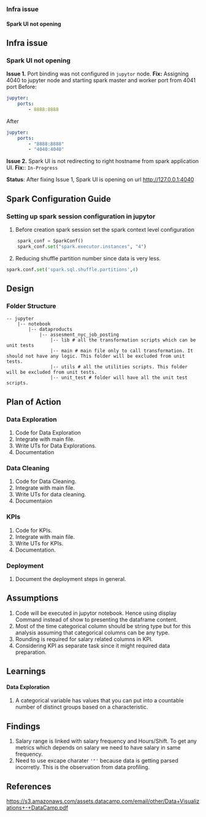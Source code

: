 ### Infra issue

#### Spark UI not opening

## Infra issue

### Spark UI not opening

**Issue 1.** Port binding was not configured in `jupytor` node. 
**Fix:**
Assigning 4040 to jupyter node and starting spark master and worker port from 4041 port
Before:
```yaml
jupyter:
    ports:
        - 8888:8888
```
After
```yaml    
jupyter:
    ports:
        - "8888:8888"
        - "4040:4040"
```
**Issue 2.** Spark UI is not redirecting to right hostname from spark application UI.
**Fix:**: `In-Progress`

**Status**: After fixing Issue 1, Spark UI is opening on url http://127.0.0.1:4040


## Spark Configuration Guide
### Setting up spark session configuration in jupytor
1. Before creation spark session set the spark context level configuration
```python
    spark_conf = SparkConf()
    spark_conf.set("spark.executor.instances", "4") 
```

2. Reducing shuffle partition number since data is very less.
```python
spark.conf.set('spark.sql.shuffle.partitions',4)
```

## Design
### Folder Structure
    -- jupyter
        |-- notebook
            |-- dataproducts
                |-- assesment_nyc_job_posting
                    |-- lib # all the transformation scripts which can be unit tests
                    |-- main # main file only to call transformation. It should not have any logic. This folder will be excluded from unit tests.
                    |-- utils # all the utilities scripts. This folder will be excluded from unit tests.
                    |-- unit_test # folder will have all the unit test scripts. 

## Plan of Action
### Data Exploration
1. Code for Data Exploration
2. Integrate with main file.
3. Write UTs for Data Explorations.
4. Documentation

### Data Cleaning
1. Code for Data Cleaning.
2. Integrate with main file.
3. Write UTs for data cleaning.
4. Documentaion

### KPIs
1. Code for KPIs.
2. Integrate with main file.
3. Write UTs for KPIs.
4. Documentation.

### Deployment
1. Document the deployment steps in general.


## Assumptions
1. Code will be executed in jupytor notebook. Hence using display Command instead of show to presenting the dataframe content.
2. Most of the time categorical column should be string type but for this analysis assuming that categorical columns can be any type.
3. Rounding is required for salary related columns in KPI.
4. Considering KPI as separate task since it might required data preparation.

## Learnings
#### Data Exploration
1. A categorical variable has values that you can put into a countable number of distinct groups based on a characteristic.

## Findings
1. Salary range is linked with salary frequency and Hours/Shift. To get any metrics which depends on salary we need to have salary in same frequency. 
2. Need to use excape charater `'"'` because data is getting parsed incorretly. This is the observation from data profiling.


## References
https://s3.amazonaws.com/assets.datacamp.com/email/other/Data+Visualizations+-+DataCamp.pdf
